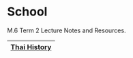 # School
M.6 Term 2 Lecture Notes and Resources.

|[Thai History](https://github.com/whipppedcream/school/tree/master/thai-history)|
|:----------:|
